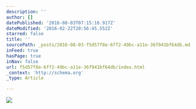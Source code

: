 ```yaml
---
description: ''
author: []
datePublished: '2016-08-03T07:15:16.917Z'
dateModified: '2016-02-22T20:56:45.552Z'
starred: false
title: ''
sourcePath: _posts/2016-08-03-f5d57f8e-6ff2-49bc-a11e-36f941bf64db.md
inFeed: true
hasPage: true
inNav: false
url: f5d57f8e-6ff2-49bc-a11e-36f941bf64db/index.html
_context: 'http://schema.org'
_type: Article

---
```

![](https://the-grid-user-content.s3-us-west-2.amazonaws.com/8d81ea95-822e-41ac-8d61-1344839b9446.png)